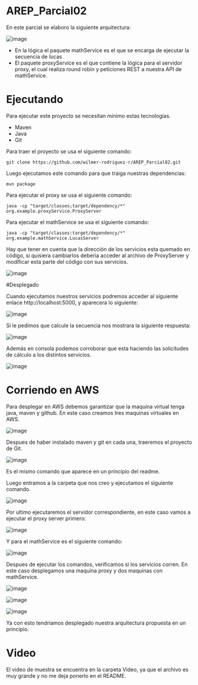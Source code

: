 # AREP_Parcial02

En este parcial se elaboro la siguiente arquitectura:

![image](https://github.com/wilmer-rodriguez-r/AREP_Parcial02/assets/77862048/e82496a1-ec14-4848-9c75-7353329947fb)

* En la lógica el paquete mathService es el que se encarga de ejecutar la secuencia de lucas
* El paquete proxyService es el que contiene la lógica para el servidor proxy, el cual realiza round robin y peticiones REST a nuestra API de mathService.

# Ejecutando

Para ejecutar este proyecto se necesitan mínimo estas tecnologías.

* Maven
* Java
* Git

Para traer el proyecto se usa el siguiente comando:

```
git clone https://github.com/wilmer-rodriguez-r/AREP_Parcial02.git
```
Luego ejecutamos este comando para que traiga nuestras dependencias:

```
mvn package
```
Para ejecutar el proxy se usa el siguiente comando:

```
java -cp "target/classes;target/dependency/*" org.example.proxyService.ProxyServer
```

Para ejecutar el mathService se usa el siguiente comando:

```
java -cp "target/classes:target/dependency/*" org.example.mathService.LucasServer
```
Hay que tener en cuenta que la dirección de los servicios esta quemado en código, si quisiera cambiarlos deberia acceder al archivo de ProxyServer y modificar esta parte del código con sus servicios.

![image](https://github.com/wilmer-rodriguez-r/AREP_Parcial02/assets/77862048/f26364d4-d796-47bb-a1ff-00cbb703cf91)

#Desplegado

Cuando ejecutamos nuestros servicios podremos acceder al siguiente enlace http://localhost:5000, y aparecera lo siguiente:

![image](https://github.com/wilmer-rodriguez-r/AREP_Parcial02/assets/77862048/5cac1381-da4e-4d7d-b841-3977a67106c7)

Si le pedimos que calcule la secuencia nos mostrara la siguiente respuesta:

![image](https://github.com/wilmer-rodriguez-r/AREP_Parcial02/assets/77862048/c202f726-a12c-493a-8b69-708283b3c98c)

Además en consola podemos corroborar que esta haciendo las solicitudes de cálculo a los distintos servicios.

![image](https://github.com/wilmer-rodriguez-r/AREP_Parcial02/assets/77862048/0d0dfbb5-0889-42a5-981d-c062d435c31b)

# Corriendo en AWS

Para desplegar en AWS debemos garantizar que la maquina virtual tenga java, maven y github. En este caso creamos tres maquinas virtuales en AWS.

![image](https://github.com/wilmer-rodriguez-r/AREP_Parcial02/assets/77862048/c1911dec-e29c-467f-b19a-d2f254a068ef)

Despues de haber instalado maven y git en cada una, traeremos el proyecto de Git.

![image](https://github.com/wilmer-rodriguez-r/AREP_Parcial02/assets/77862048/d42a8855-8115-472f-b853-719a22406af5)

Es el mismo comando que aparece en un principio del readme.

Luego entramos a la carpeta que nos creo y ejecutamos el siguiente comando.

![image](https://github.com/wilmer-rodriguez-r/AREP_Parcial02/assets/77862048/cb2f4c05-fbbb-4f1e-bcf9-0d4fd4ac727e)

Por ultimo ejecutaremos el servidor correspondiente, en este caso vamos a ejecutar el proxy server primero:

![image](https://github.com/wilmer-rodriguez-r/AREP_Parcial02/assets/77862048/dc65cbf9-925c-415b-9f26-4fa82c00b1e4)

Y para el mathService es el siguiente comando:

![image](https://github.com/wilmer-rodriguez-r/AREP_Parcial02/assets/77862048/aec835d5-6597-438e-8389-363acc1601b3)

Despues de ejecutar los comandos, verificamos si los servicios corren. En este caso desplegamos una maquina proxy y dos maquinas con mathService.

![image](https://github.com/wilmer-rodriguez-r/AREP_Parcial02/assets/77862048/c8795f91-3f9c-4253-87bc-3a71b4b751ad)

![image](https://github.com/wilmer-rodriguez-r/AREP_Parcial02/assets/77862048/0f9b7465-ca02-4dc8-b616-a522bfd7c938)

![image](https://github.com/wilmer-rodriguez-r/AREP_Parcial02/assets/77862048/24a361b4-d79c-4dcf-9e0e-47247a6fd9cd)

Ya con esto tendriamos desplegado nuestra arquitectura propuesta en un principio.

# Video

El video de muestra se encuentra en la carpeta Video, ya que el archivo es muy grande y no me deja ponerlo en el README.








